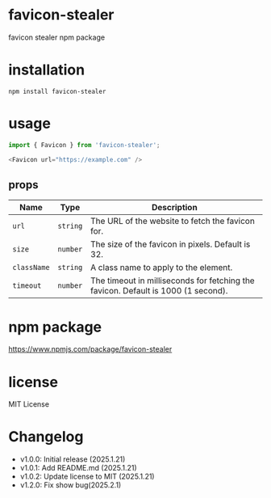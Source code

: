 # favicon-stealer
favicon stealer npm package


# installation
```shell
npm install favicon-stealer
```

# usage
```typescript
import { Favicon } from 'favicon-stealer';

<Favicon url="https://example.com" />
```

## props
| Name | Type | Description |
| ---- | ---- | ----------- |
| `url` | `string` | The URL of the website to fetch the favicon for. |
| `size` | `number` | The size of the favicon in pixels. Default is 32. |
| `className` | `string` | A class name to apply to the element. |
| `timeout` | `number` | The timeout in milliseconds for fetching the favicon. Default is 1000 (1 second). |

# npm package
https://www.npmjs.com/package/favicon-stealer

# license
MIT License

# Changelog
- v1.0.0: Initial release (2025.1.21)
- v1.0.1: Add README.md (2025.1.21)
- v1.0.2: Update license to MIT (2025.1.21)
- v1.2.0: Fix show bug(2025.2.1)